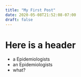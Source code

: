 ```yaml
---
title: "My First Post"
date: 2020-05-08T21:52:08-07:00
draft: false
---
```


# Here is a header
 - a Epidemiologists
 - an Epidemiologists
 - what?
